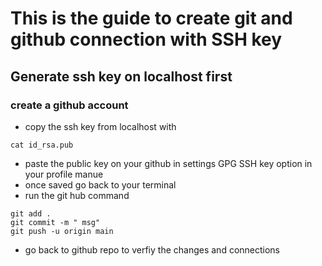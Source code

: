 # This is the guide to create git and github connection with SSH key
## Generate ssh key on localhost first
### create a github account

- copy the ssh key from localhost with 
```
cat id_rsa.pub
```
- paste the public key on your github in settings GPG SSH key option in your profile manue
- once saved go back to your terminal
- run the git hub command

```
git add .
git commit -m " msg"
git push -u origin main
```

- go back to github repo to verfiy the changes and connections

